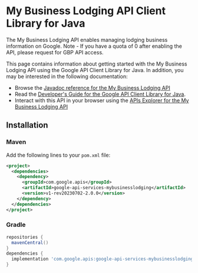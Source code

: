 # My Business Lodging API Client Library for Java

The My Business Lodging API enables managing lodging business information on Google. Note - If you have a quota of 0 after enabling the API, please request for GBP API access.

This page contains information about getting started with the My Business Lodging API
using the Google API Client Library for Java. In addition, you may be interested
in the following documentation:

* Browse the [Javadoc reference for the My Business Lodging API][javadoc]
* Read the [Developer's Guide for the Google API Client Library for Java][google-api-client].
* Interact with this API in your browser using the [APIs Explorer for the My Business Lodging API][api-explorer]

## Installation

### Maven

Add the following lines to your `pom.xml` file:

```xml
<project>
  <dependencies>
    <dependency>
      <groupId>com.google.apis</groupId>
      <artifactId>google-api-services-mybusinesslodging</artifactId>
      <version>v1-rev20230702-2.0.0</version>
    </dependency>
  </dependencies>
</project>
```

### Gradle

```gradle
repositories {
  mavenCentral()
}
dependencies {
  implementation 'com.google.apis:google-api-services-mybusinesslodging:v1-rev20230702-2.0.0'
}
```

[javadoc]: https://googleapis.dev/java/google-api-services-mybusinesslodging/latest/index.html
[google-api-client]: https://github.com/googleapis/google-api-java-client/
[api-explorer]: https://developers.google.com/apis-explorer/#p/mybusinesslodging/v1/
